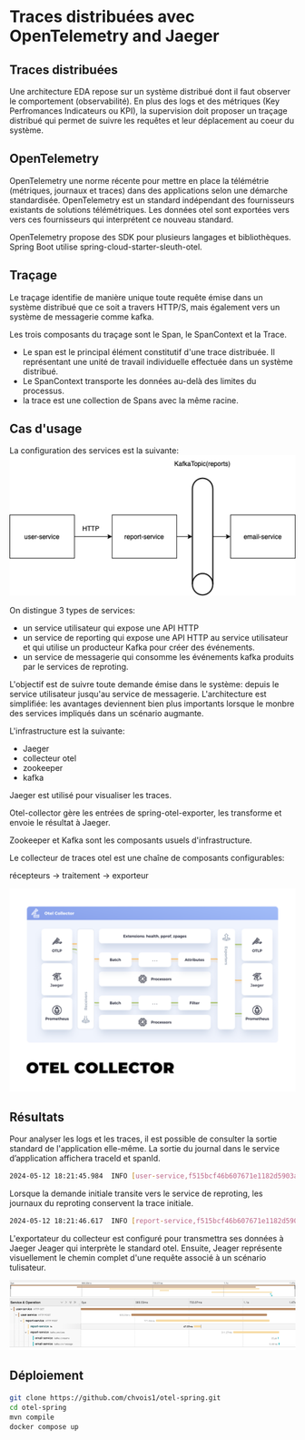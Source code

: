 # Traces distribuées avec OpenTelemetry and Jaeger

## Traces distribuées

Une architecture EDA repose sur un système distribué dont il faut observer le comportement (observabilité). En plus des logs et des métriques (Key Perfromances Indicateurs ou KPI), la supervision doit proposer un traçage distribué qui permet de suivre les requêtes et leur déplacement au coeur du système.

## OpenTelemetry

OpenTelemetry une norme récente pour mettre en place la télémétrie (métriques, journaux et traces) dans des applications selon une démarche standardisée.
OpenTelemetry est un standard indépendant des fournisseurs existants de solutions télémétriques. Les données otel sont exportées vers vers ces fournisseurs qui interprétent ce nouveau standard.

OpenTelemetry propose des SDK pour plusieurs langages et bibliothèques. Spring Boot utilise spring-cloud-starter-sleuth-otel.

## Traçage

Le traçage identifie de manière unique toute requête émise dans un système distribué que ce soit a travers HTTP/S, mais également vers un système de messagerie comme kafka.

Les trois composants du traçage sont le Span, le SpanContext et la Trace.

- Le span est le principal élément constitutif d'une trace distribuée. Il représentant une unité de travail individuelle effectuée dans un système distribué.
- Le SpanContext transporte les données au-delà des limites du processus.
- la trace est une collection de Spans avec la même racine.

## Cas d'usage

La configuration des services est la suivante:
![Aperçu](images/overview.png "Aperçu")

On distingue 3 types de services:

- un service utilisateur qui expose une API HTTP
- un service de reporting qui  expose une API HTTP au service utilisateur  et qui utilise un producteur Kafka pour créer des événements.
- un service de messagerie qui consomme les événements kafka produits par le services de reproting.

L'objectif est de suivre toute demande émise dans le système: depuis le service utilisateur jusqu'au service de messagerie. L'architecture est simplifiée: les  avantages deviennent bien plus importants lorsque le monbre des services impliqués dans un scénario augmante.

L'infrastructure est la suivante:

- Jaeger
- collecteur otel
- zookeeper
- kafka

Jaeger est utilisé pour visualiser les traces.

Otel-collector gère les entrées de spring-otel-exporter, les transforme et envoie le résultat à Jaeger.

Zookeeper et Kafka sont les composants usuels d'infrastructure.

Le collecteur de traces otel est une chaîne de composants configurables:

récepteurs -> traitement -> exporteur

![collecteur otel](images/otel-collector.svg "Collecteur otel")

## Résultats

Pour analyser les logs et les traces, il est possible de consulter la sortie standard de l'application elle-même. La sortie du journal dans le service d’application affichera traceId et spanId.

```bash
2024-05-12 18:21:45.984  INFO [user-service,f515bcf46b607671e1182d5903a5d261,779f554008223b4c] 1 --- [nio-8080-exec-1] c.tracing.service.users.UserController   : Creating new report for user: 1
```

Lorsque la demande initiale transite vers le service de reproting, les journaux du reproting conservent la trace initiale.

```bash
2024-05-12 18:21:46.617  INFO [report-service,f515bcf46b607671e1182d5903a5d261,75dc1c69c94bf0f2] 1 --- [nio-8080-exec-1] c.t.service.reports.ReportController     : Creating new report: 1
```

L'exportateur du collecteur est configuré pour transmettra ses données à Jaeger
Jeager qui interprète le standard otel. Ensuite, Jeager représente visuellement le chemin complet d'une requête associé à un scénario tulisateur.

![jaeger](images/jaeger.png "jaeger")

## Déploiement

```bash
git clone https://github.com/chvois1/otel-spring.git
cd otel-spring 
mvn compile
docker compose up
```
